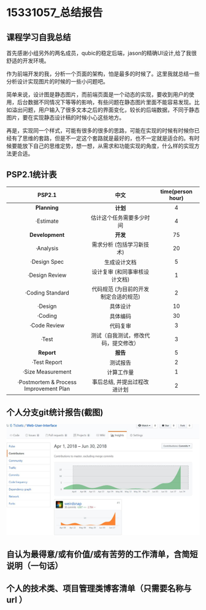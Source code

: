 # 15331057_总结报告

## 课程学习自我总结

  首先感谢小组另外的两名成员，qubic的稳定后端，jason的精确UI设计,给了我很舒适的开发环境。

  作为前端开发的我，分析一个页面的架构，怕是最多的时候了。这里我就总结一些分析设计实现图片的时候的一些小问题吧。

  简单来说，设计图是静态图片，而前端页面是一个动态的实现，要收到用户的使用，后台数据不同情况下等等的影响，有些问题在静态图片里面不能容易发现。比如溢出问题，用户输入了很多文本之后的界面变化，较长的后端数据，不同于静态图片，要在实现静态设计稿的时候小心这些地方。

  再是，实现同一个样式，可能有很多的很多的思路，可能在实现的时候有时候你已经有了思维的套路，但是不一定这个套路就是最好的，也不一定就是适合的。有时候要能放下自己的思维定势，想一想，从需求和功能实现的角度，什么样的实现方法更合适。

## PSP2.1统计表

| PSP2.1 | 中文 | time(person hour) |
|:---:|:---:|:---:|
| **Planning** | **计划** | 4 |
| ·Estimate | 估计这个任务需要多少时间 | 4 |
| **Development** | **开发** | 75 |
| ·Analysis | 需求分析 (包括学习新技术) | 20 |
| ·Design Spec | 生成设计文档 | 5 |
| ·Design Review | 设计复审 (和同事审核设计文档) | 1 |
| ·Coding Standard | 代码规范 (为目前的开发制定合适的规范) | 2 |
| ·Design | 具体设计 | 10 |
| ·Coding | 具体编码 | 30 |
| ·Code Review | 代码复审 | 3 |
| ·Test | 测试（自我测试，修改代码，提交修改） | 3 |
| **Report** | **报告** | 5 |
| ·Test Report | 测试报告 | 2 |
| ·Size Measurement | 计算工作量 | 1 |
| ·Postmortem & Process Improvement Plan | 事后总结, 并提出过程改进计划 | 2 |

## 个人分支git统计报告(截图)
![](./15331057_gitsnapshot.jpg)

## 自认为最得意/或有价值/或有苦劳的工作清单，含简短说明（一句话）

  

## 个人的技术类、项目管理类博客清单（只需要名称与 url ）